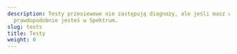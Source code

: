 ```yaml
---
description: Testy przesiewowe nie zastępują diagnozy, ale jeśli masz wynik pozytywny,
  prawdopodobnie jesteś w Spektrum.
slug: tests
title: Testy
weight: 0
---
```

